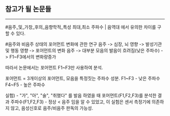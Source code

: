 ## 참고가 될 논문들
***
>
#음주_및_가창_후의_음향학적_특성
  최대,최소 주파수 | 음역대 에서 유의한 차이를 구할 수 있다.


#음주와 비음주 상태의 포어먼트 변화에 관한 연구
음주 -> 심장, 뇌 영향 -> 발성기관 및 행동 영향 -> 포어먼트의 변화
음주 -> 대부분 모음의 발음이 흐려짐(낮은 주파수) -> F1~F3에서의 변화량증가

따라서 논문에서는 포어먼트 F1~F3만 사용하여 분석.
 
포어먼트 = 3개이상의 포어먼트, 모음을 특정짓는 주파수 성분.
F1~F3 - 낮은 주파수
F4~F5 - 높은 주파수

실험) - "가", "아", "술", "취했다" 를 발음 하였을 때 포어먼트(F1,F2,F3)를 분석한 결과
주파수(F1,F2,F3) - 정상 < 음주 임을 알 수 있었고, 이 실험은 센서 측정기에 의존하지
않고, 음성신호로 음주/비음주 판독의 가능성.
